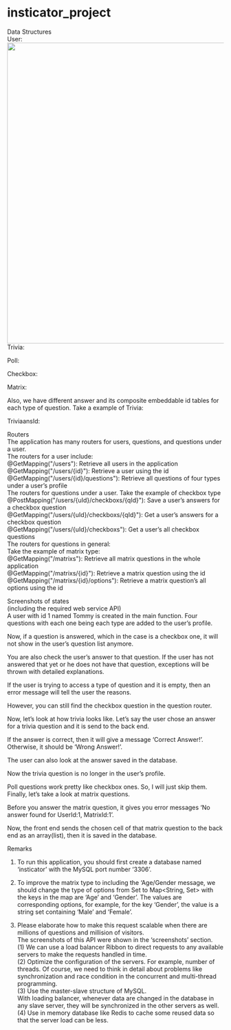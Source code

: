 # insticator_project
Data Structures<br>
User:<br>
<img height="700" src="https://user-images.githubusercontent.com/16629900/45602923-a0754980-b9f4-11e8-8667-1354bcc15a4a.png" /> 
Trivia:<br>
 



Poll:<br>
 
Checkbox:<br>
 










Matrix:<br>
 
Also, we have different answer and its composite embeddable id tables for each type of question. Take a example of Trivia:<br>
 







TriviaansId:<br>
 
Routers<br>
The application has many routers for users, questions, and questions under a user. <br>
The routers for a user include: <br>
@GetMapping("/users"): Retrieve all users in the application<br>
@GetMapping("/users/{id}"): Retrieve a user using the id<br>
@GetMapping("/users/{id}/questions"): Retrieve all questions of four types under a user’s profile<br>
The routers for questions under a user. Take the example of checkbox type<br>
@PostMapping("/users/{uId}/checkboxs/{qId}"): Save a user’s answers for a checkbox question<br>
@GetMapping("/users/{uId}/checkboxs/{qId}"): Get a user’s answers for a checkbox question<br>
@GetMapping("/users/{uId}/checkboxs"): Get a user’s all checkbox questions<br>
The routers for questions in general:<br>
Take the example of matrix type:<br>
@GetMapping("/matrixs"): Retrieve all matrix questions in the whole application<br>
@GetMapping("/matrixs/{id}"): Retrieve a matrix question using the id<br>
@GetMapping("/matrixs/{id}/options"): Retrieve a matrix question’s all options using the id<br>



Screenshots of states<br>
(including the required web service API)<br>
A user with id 1 named Tommy is created in the main function. Four questions with each one being each type are added to the user’s profile.<br>
 
Now, if a question is answered, which in the case is a checkbox one, it will not show in the user’s question list anymore.<br>
 
 
You are also check the user’s answer to that question. If the user has not answered that yet or he does not have that question, exceptions will be thrown with detailed explanations.<br>
 
 
If the user is trying to access a type of question and it is empty, then an error message will tell the user the reasons.<br>
 
However, you can still find the checkbox question in the question router.<br>
 
Now, let’s look at how trivia looks like. Let’s say the user chose an answer for a trivia question and it is send to the back end.<br>
 


If the answer is correct, then it will give a message ‘Correct Answer!’. Otherwise, it should be ‘Wrong Answer!’.<br>
 
The user can also look at the answer saved in the database.<br>
 
Now the trivia question is no longer in the user’s profile.<br>
 
Poll questions work pretty like checkbox ones. So, I will just skip them. <br>
Finally, let’s take a look at matrix questions.<br>
 
Before you answer the matrix question, it gives you error messages ‘No answer found for UserId:1, MatrixId:1’.<br>
 
Now, the front end sends the chosen cell of that matrix question to the back end as an array(list), then it is saved in the database.<br>
 
 

Remarks<br>
1. To run this application, you should first create a database named ‘insticator’ with the MySQL port number ‘3306’.<br>
2. To improve the matrix type to including the ‘Age/Gender message, we should change the type of options from Set<String> to Map<String, Set<String>> with the keys in the map are ‘Age’ and ‘Gender’. The values are corresponding options, for example, for the key ‘Gender’, the value is a string set containing ‘Male’ and ‘Female’.<br>
 
3. Please elaborate how to make this request scalable when there are millions of questions and millision of visitors.<br>
The screenshots of this API were shown in the ‘screenshots’ section. <br>
(1) We can use a load balancer Ribbon to direct requests to any available servers to make the requests handled in time.<br>
(2) Optimize the configuration of the servers. For example, number of threads. Of course, we need to think in detail about problems like synchronization and race condition in the concurrent and multi-thread programming.<br>
(3) Use the master-slave structure of MySQL. <br>
With loading balancer, whenever data are changed in the database in any slave server, they will be synchronized in the other servers as well.<br>
(4) Use in memory database like Redis to cache some reused data so that the server load can be less.<br>
